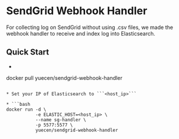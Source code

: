 # SendGrid Webhook Handler

For collecting log on SendGrid without using .csv files, we made the webhook handler to receive and index log into Elasticsearch.  

## Quick Start

* ```bash
docker pull yuecen/sendgrid-webhook-handler
```

* Set your IP of Elasticsearch to ```<host_ip>```

* ```bash
docker run -d \
           -e ELASTIC_HOST=<host_ip> \
           --name sg-handler \
           -p 5577:5577 \
           yuecen/sendgrid-webhook-handler
```
